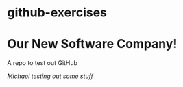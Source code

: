 # github-exercises
# Our New Software Company!

A repo to test out GitHub

_Michael testing out some stuff_


